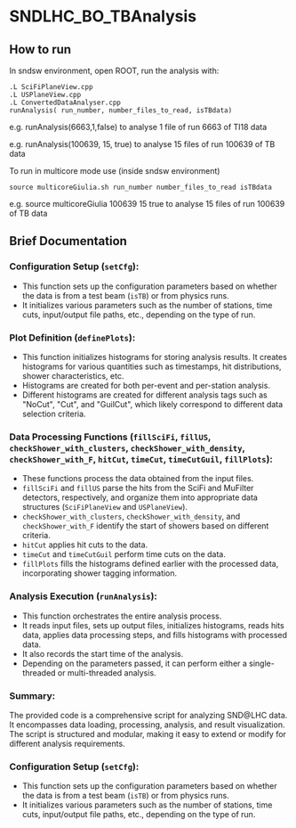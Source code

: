 # SNDLHC_BO_TBAnalysis

## How to run
In sndsw environment, open ROOT, run the analysis with:

```
.L SciFiPlaneView.cpp
.L USPlaneView.cpp
.L ConvertedDataAnalyser.cpp    
runAnalysis( run_number, number_files_to_read, isTBdata) 
```
e.g. runAnalysis(6663,1,false) to analyse 1 file of run 6663 of TI18 data

e.g. runAnalysis(100639, 15, true) to analyse 15 files of run 100639 of TB data

To run in multicore mode use (inside sndsw environment)

```
source multicoreGiulia.sh run_number number_files_to_read isTBdata
```

e.g. source multicoreGiulia 100639 15 true to analyse 15 files of run 100639 of TB data


## Brief Documentation

### Configuration Setup (`setCfg`):
- This function sets up the configuration parameters based on whether the data is from a test beam (`isTB`) or from physics runs.
- It initializes various parameters such as the number of stations, time cuts, input/output file paths, etc., depending on the type of run.

### Plot Definition (`definePlots`):
- This function initializes histograms for storing analysis results. It creates histograms for various quantities such as timestamps, hit distributions, shower characteristics, etc.
- Histograms are created for both per-event and per-station analysis.
- Different histograms are created for different analysis tags such as "NoCut", "Cut", and "GuilCut", which likely correspond to different data selection criteria.

### Data Processing Functions (`fillSciFi`, `fillUS`, `checkShower_with_clusters`, `checkShower_with_density`, `checkShower_with_F`, `hitCut`, `timeCut`, `timeCutGuil`, `fillPlots`):
- These functions process the data obtained from the input files.
- `fillSciFi` and `fillUS` parse the hits from the SciFi and MuFilter detectors, respectively, and organize them into appropriate data structures (`SciFiPlaneView` and `USPlaneView`).
- `checkShower_with_clusters`, `checkShower_with_density`, and `checkShower_with_F` identify the start of showers based on different criteria.
- `hitCut` applies hit cuts to the data.
- `timeCut` and `timeCutGuil` perform time cuts on the data.
- `fillPlots` fills the histograms defined earlier with the processed data, incorporating shower tagging information.

### Analysis Execution (`runAnalysis`):
- This function orchestrates the entire analysis process.
- It reads input files, sets up output files, initializes histograms, reads hits data, applies data processing steps, and fills histograms with processed data.
- It also records the start time of the analysis.
- Depending on the parameters passed, it can perform either a single-threaded or multi-threaded analysis.

### Summary:
The provided code is a comprehensive script for analyzing SND@LHC data. It encompasses data loading, processing, analysis, and result visualization. The script is structured and modular, making it easy to extend or modify for different analysis requirements.

### Configuration Setup (`setCfg`):
- This function sets up the configuration parameters based on whether the data is from a test beam (`isTB`) or from physics runs.
- It initializes various parameters such as the number of stations, time cuts, input/output file paths, etc., depending on the type of run.

